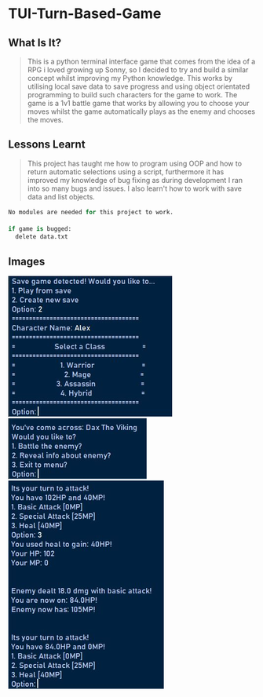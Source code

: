 # TUI-Turn-Based-Game
## What Is It?
> This is a python terminal interface game that comes from the idea of a RPG i loved growing up Sonny, so I decided to try and build a similar concept whilst improving my Python knowledge. This works by utilising local save data to save progress and using object orientated programming to build such characters for the game to work. The game is a 1v1 battle game that works by allowing you to choose your moves whilst the game automatically plays as the enemy and chooses the moves.

## Lessons Learnt
> This project has taught me how to program using OOP and how to return automatic selections using a script, furthermore it has improved my knowledge of bug fixing as during development I ran into so many bugs and issues. I also learn't how to work with save data and list objects.

```python
No modules are needed for this project to work.

if game is bugged:
  delete data.txt
```

## Images
![Character Building](/Images/CreateChar.JPG)
![Enemy Example](/Images/EnemyExample.JPG)
![Battle Example](/Images/BattleExample.JPG)

